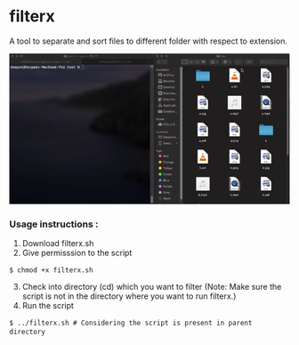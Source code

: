 # filterx
A tool to separate and sort files to different folder with respect to extension.

![Demo](assets/demo.gif)

### Usage instructions :
1. Download filterx.sh
2. Give permisssion to the script
```
$ chmod +x filterx.sh
```
3. Check into directory (cd) which you want to filter (Note: Make sure the script is not in the directory where you want to run filterx.)
4. Run the script
```
$ ../filterx.sh # Considering the script is present in parent directory
```
